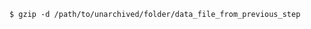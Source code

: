 <!-- usedin: [ _includes/_inlines/Databases/common/database-backup/database-backups_redis.md] -->


```
$ gzip -d /path/to/unarchived/folder/data_file_from_previous_step
```
